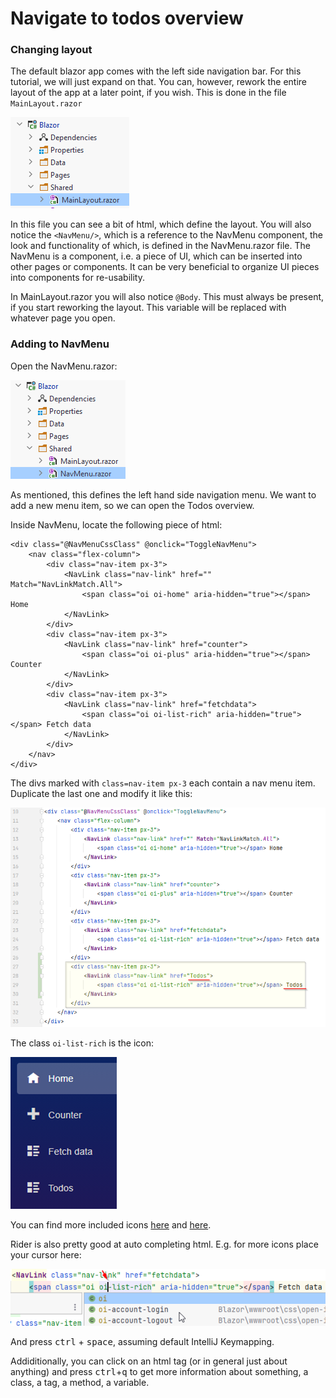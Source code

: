 # Navigate to todos overview

### Changing layout
The default blazor app comes with the left side navigation bar. For this tutorial, we will just expand on that. You can, however, rework the entire layout of the app at a later point, if you wish.
This is done in the file `MainLayout.razor`

![img.png](Resources/MainLayout.png)

In this file you can see a bit of html, which define the layout. You will also notice the `<NavMenu/>`, which is a reference to the NavMenu component, the look and functionality of which, is defined in the NavMenu.razor file. The NavMenu is a component, i.e. a piece of UI, which can be inserted into other pages or components. 
It can be very beneficial to organize UI pieces into components for re-usability.

In MainLayout.razor you will also notice `@Body`. This must always be present, if you start reworking the layout. This variable will be replaced with whatever page you open.

### Adding to NavMenu
Open the NavMenu.razor:

![img.png](Resources/NavMenuPlace.png)

As mentioned, this defines the left hand side navigation menu. We want to add a new menu item, so we can open the Todos overview.

Inside NavMenu, locate the following piece of html:
```razor
<div class="@NavMenuCssClass" @onclick="ToggleNavMenu">
    <nav class="flex-column">
        <div class="nav-item px-3">
            <NavLink class="nav-link" href="" Match="NavLinkMatch.All">
                <span class="oi oi-home" aria-hidden="true"></span> Home
            </NavLink>
        </div>
        <div class="nav-item px-3">
            <NavLink class="nav-link" href="counter">
                <span class="oi oi-plus" aria-hidden="true"></span> Counter
            </NavLink>
        </div>
        <div class="nav-item px-3">
            <NavLink class="nav-link" href="fetchdata">
                <span class="oi oi-list-rich" aria-hidden="true"></span> Fetch data
            </NavLink>
        </div>
    </nav>
</div>
```
The divs marked with `class=nav-item px-3` each contain a nav menu item. Duplicate the last one and modify it like this:

![img.png](Resources/NewNavItem.png)

The class `oi-list-rich` is the icon:

![img.png](Resources/NavItemIcon.png)

You can find more included icons [here](https://iconify.design/icon-sets/oi/) and [here](https://useiconic.com/open). 

Rider is also pretty good at auto completing html. E.g. for more icons place your cursor here:

![img.png](Resources/AutoComplete.png)

And press <kbd>ctrl</kbd> + <kbd>space</kbd>, assuming default IntelliJ Keymapping.

Addiditionally, you can click on an html tag (or in general just about anything) and press <kbd>ctrl</kbd>+<kbd>q</kbd> to get more information about something, a class, a tag, a method, a variable.

